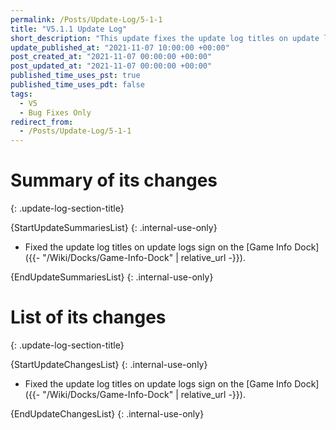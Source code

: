 ```yaml
---
permalink: /Posts/Update-Log/5-1-1
title: "V5.1.1 Update Log"
short_description: "This update fixes the update log titles on update logs sign on the Game Info Dock."
update_published_at: "2021-11-07 10:00:00 +00:00"
post_created_at: "2021-11-07 00:00:00 +00:00"
post_updated_at: "2021-11-07 00:00:00 +00:00"
published_time_uses_pst: true
published_time_uses_pdt: false
tags:
  - V5
  - Bug Fixes Only
redirect_from:
  - /Posts/Update-Log/5-1-1
---
```


# Summary of its changes
{: .update-log-section-title}

{StartUpdateSummariesList}
{: .internal-use-only}

* Fixed the update log titles on update logs sign on the [Game Info Dock]({{- "/Wiki/Docks/Game-Info-Dock" | relative_url -}}).

{EndUpdateSummariesList}
{: .internal-use-only}

# List of its changes
{: .update-log-section-title}

{StartUpdateChangesList}
{: .internal-use-only}

* Fixed the update log titles on update logs sign on the [Game Info Dock]({{- "/Wiki/Docks/Game-Info-Dock" | relative_url -}}).

{EndUpdateChangesList}
{: .internal-use-only}